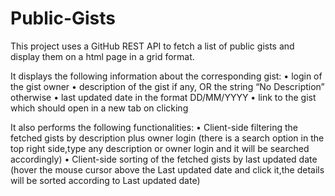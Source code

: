 # Public-Gists
This project uses a  GitHub REST API to fetch a list of public gists and display them on a html page in a grid format.

It displays the following information about the corresponding gist:
• login of the gist owner
• description of the gist if any, OR the string “No Description” otherwise
• last updated date in the format DD/MM/YYYY
• link to the gist which should open in a new tab on clicking

It also performs the following functionalities:
• Client-side filtering the fetched gists by description plus owner login
(there is a search option in the top right side,type any description or owner login and it will be searched accordingly)
• Client-side sorting of the fetched gists by last updated date
(hover the mouse cursor above the Last updated date and click it,the details will be sorted according to Last updated date)


